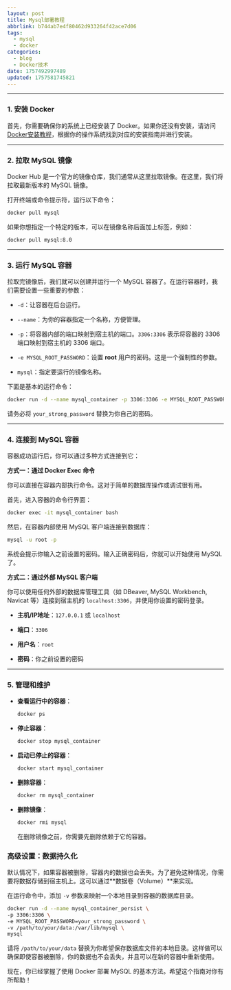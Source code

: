 ```yaml
---
layout: post
title: Mysql部署教程
abbrlink: b744ab7e4f80462d933264f42ace7d06
tags:
  - mysql
  - docker
categories:
  - blog
  - Docker技术
date: 1757492997489
updated: 1757581745821
---
```


***

### 1. 安装 Docker

首先，你需要确保你的系统上已经安装了 Docker。如果你还没有安装，请访问 [Docker安装教程](https://tanzipeng.github.io/p/dcd28d2170aa40ccbaa689df511d33bc/ "Docker安装教程")，根据你的操作系统找到对应的安装指南并进行安装。

***

### 2. 拉取 MySQL 镜像

Docker Hub 是一个官方的镜像仓库，我们通常从这里拉取镜像。在这里，我们将拉取最新版本的 MySQL 镜像。

打开终端或命令提示符，运行以下命令：

```bash
docker pull mysql
```

如果你想指定一个特定的版本，可以在镜像名称后面加上标签，例如：

```bash
docker pull mysql:8.0
```

***

### 3. 运行 MySQL 容器

拉取完镜像后，我们就可以创建并运行一个 MySQL 容器了。在运行容器时，我们需要设置一些重要的参数：

- `-d`：让容器在后台运行。

- `--name`：为你的容器指定一个名称，方便管理。

- `-p`：将容器内部的端口映射到宿主机的端口。`3306:3306` 表示将容器的 3306 端口映射到宿主机的 3306 端口。

- `-e MYSQL_ROOT_PASSWORD`：设置 **root** 用户的密码。这是一个强制性的参数。

- `mysql`：指定要运行的镜像名称。

下面是基本的运行命令：

```bash
docker run -d --name mysql_container -p 3306:3306 -e MYSQL_ROOT_PASSWORD=your_strong_password mysql
```

请务必将 `your_strong_password` 替换为你自己的密码。

***

### 4. 连接到 MySQL 容器

容器成功运行后，你可以通过多种方式连接到它：

**方式一：通过 Docker Exec 命令**

你可以直接在容器内部执行命令。这对于简单的数据库操作或调试很有用。

首先，进入容器的命令行界面：

```bash
docker exec -it mysql_container bash
```

然后，在容器内部使用 MySQL 客户端连接到数据库：

```bash
mysql -u root -p
```

系统会提示你输入之前设置的密码。输入正确密码后，你就可以开始使用 MySQL 了。

**方式二：通过外部 MySQL 客户端**

你可以使用任何外部的数据库管理工具（如 DBeaver, MySQL Workbench, Navicat 等）连接到宿主机的 `localhost:3306`，并使用你设置的密码登录。

- **主机/IP地址**：`127.0.0.1` 或 `localhost`

- **端口**：`3306`

- **用户名**：`root`

- **密码**：你之前设置的密码

***

### 5. 管理和维护

- **查看运行中的容器**：

  ```bash
  docker ps
  ```

- **停止容器**：

  ```bash
  docker stop mysql_container
  ```

- **启动已停止的容器**：

  ```bash
  docker start mysql_container
  ```

- **删除容器**：

  ```bash
  docker rm mysql_container
  ```

- **删除镜像**：

  ```bash
  docker rmi mysql
  ```

  在删除镜像之前，你需要先删除依赖于它的容器。

### 高级设置：数据持久化

默认情况下，如果容器被删除，容器内的数据也会丢失。为了避免这种情况，你需要将数据存储到宿主机上。这可以通过\*\*数据卷（Volume）\*\*来实现。

在运行命令中，添加 `-v` 参数来映射一个本地目录到容器的数据库目录。

```bash
docker run -d --name mysql_container_persist \
-p 3306:3306 \
-e MYSQL_ROOT_PASSWORD=your_strong_password \
-v /path/to/your/data:/var/lib/mysql \
mysql
```

请将 `/path/to/your/data` 替换为你希望保存数据库文件的本地目录。这样做可以确保即使容器被删除，你的数据也不会丢失，并且可以在新的容器中重新使用。

现在，你已经掌握了使用 Docker 部署 MySQL 的基本方法。希望这个指南对你有所帮助！
